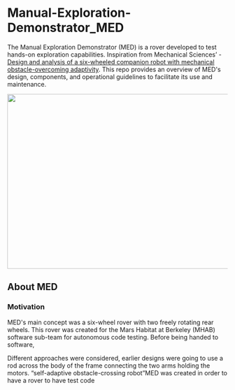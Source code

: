 # Manual-Exploration-Demonstrator_MED
The Manual Exploration Demonstrator (MED) is a rover developed to test hands-on exploration capabilities. Inspiration from Mechanical Sciences’ - [Design and analysis of a six-wheeled companion robot with mechanical obstacle-overcoming adaptivity](https://ms.copernicus.org/articles/12/1115/2021/). This repo provides an overview of MED's design, components, and operational guidelines to facilitate its use and maintenance.

<p align="center">
  <img src="https://github.com/user-attachments/assets/8327a3b1-5155-4a9e-af3e-ed5bbbbabbe0" width="800" height="400" />
</p>

## About MED
### Motivation
MED's main concept was a six-wheel rover with two freely rotating rear wheels. This rover was created for the Mars Habitat at Berkeley (MHAB) software sub-team for autonomous code testing. Before being handed to software, 

Different approaches were considered, earlier designs were going to use a rod across the body of the frame connecting the two arms holding the motors.  “self-adaptive obstacle-crossing robot”MED was created in order to have a rover to have test code
